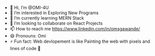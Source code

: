 - 👋 Hi, I’m @OMI-4U
- 👀 I’m interested in Exploring New Programs 
- 🌱 I’m currently learning MERN Stack
- 💞️ I’m looking to collaborate on React Projects
- 📫 How to reach me https://www.linkedin.com/in/omsgawande/
- 😄 Pronouns: Omi
- ⚡ Fun fact: Web devlopement is like Painting the web with pixels and lines of code 🎨

<!---
OMI-4U/OMI-4U is a ✨ special ✨ repository because its `README.md` (this file) appears on your GitHub profile.
You can click the Preview link to take a look at your changes.
--->
